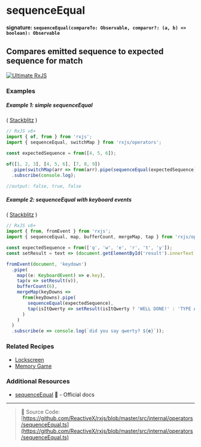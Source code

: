 # sequenceEqual

#### signature: `sequenceEqual(compareTo: Observable, comparor?: (a, b) => boolean): Observable`

## Compares emitted sequence to expected sequence for match

[![Ultimate RxJS](https://drive.google.com/uc?export=view&id=1htrban3k3Z8CxiKwEV6bdmxW5Wu8xdWX "Ultimate RxJS")](https://ultimatecourses.com/courses/rxjs?ref=4)

### Examples

##### Example 1: simple sequenceEqual

(
[Stackblitz](https://stackblitz.com/edit/rxjs-sequenceequal?file=index.ts&devtoolsheight=100)
)

```js
// RxJS v6+
import { of, from } from 'rxjs';
import { sequenceEqual, switchMap } from 'rxjs/operators';

const expectedSequence = from([4, 5, 6]);

of([1, 2, 3], [4, 5, 6], [7, 8, 9])
  .pipe(switchMap(arr => from(arr).pipe(sequenceEqual(expectedSequence))))
  .subscribe(console.log);

//output: false, true, false
```

##### Example 2: sequenceEqual with keyboard events

(
[Stackblitz](https://stackblitz.com/edit/rxjs-sequenceequal-buffercount?file=index.ts&devtoolsheight=50)
)

```js
// RxJS v6+
import { from, fromEvent } from 'rxjs';
import { sequenceEqual, map, bufferCount, mergeMap, tap } from 'rxjs/operators';

const expectedSequence = from(['q', 'w', 'e', 'r', 't', 'y']);
const setResult = text => (document.getElementById('result').innerText = text);

fromEvent(document, 'keydown')
  .pipe(
    map((e: KeyboardEvent) => e.key),
    tap(v => setResult(v)),
    bufferCount(6),
    mergeMap(keyDowns =>
      from(keyDowns).pipe(
        sequenceEqual(expectedSequence),
        tap(isItQwerty => setResult(isItQwerty ? 'WELL DONE!' : 'TYPE AGAIN!'))
      )
    )
  )
  .subscribe(e => console.log(`did you say qwerty? ${e}`));
```

### Related Recipes

- [Lockscreen](../../recipes/lockscreen.md)
- [Memory Game](../../recipes/memory-game.md)

### Additional Resources

- [sequenceEqual](https://rxjs.dev/api/operators/sequenceEqual)
  :newspaper: - Official docs

---

> :file_folder: Source Code:
> [https://github.com/ReactiveX/rxjs/blob/master/src/internal/operators/sequenceEqual.ts](https://github.com/ReactiveX/rxjs/blob/master/src/internal/operators/sequenceEqual.ts)
